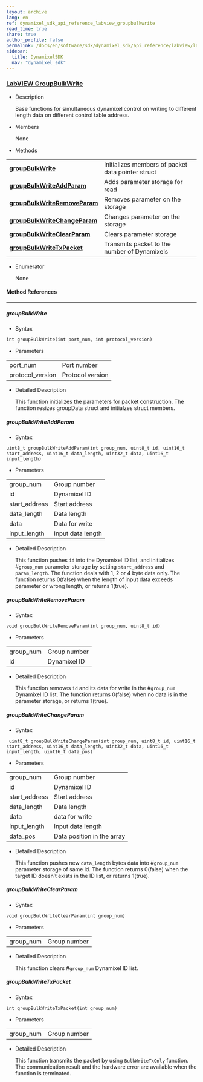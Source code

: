 ```yaml
---
layout: archive
lang: en
ref: dynamixel_sdk_api_reference_labview_groupbulkwrite
read_time: true
share: true
author_profile: false
permalink: /docs/en/software/sdk/dynamixel_sdk/api_reference/labview/labview_groupbulkwrite
sidebar:
  title: DynamixelSDK
  nav: "dynamixel_sdk"
---
```


<div style="counter-reset: h3 4"></div>
<div style="counter-reset: h2 7"></div>
<div style="counter-reset: h1 5"></div>

### [LabVIEW GroupBulkWrite](#labview-groupbulkwrite)

- Description

  Base functions for simultaneous dynamixel control on writing to different length data on different control table address.

- Members

  None


- Methods

| | |
| ------------- | ------------- |
|**[groupBulkWrite](#groupbulkwrite)**	|Initializes members of packet data pointer struct|
|**[groupBulkWriteAddParam](#groupbulkwriteaddparam)**	|Adds parameter storage for read |
|**[groupBulkWriteRemoveParam](#groupbulkwriteremoveparam)**	|Removes parameter on the storage |
|**[groupBulkWriteChangeParam](#groupbulkwritechangeparam)**	|Changes parameter on the storage |
|**[groupBulkWriteClearParam](#groupbulkwriteclearparam)**	|Clears parameter storage|
|**[groupBulkWriteTxPacket](#groupbulkwritetxpacket)**	|Transmits packet to the number of Dynamixels|

- Enumerator

  None

#### Method References
----------------------------------------------
##### groupBulkWrite
- Syntax
``` Labview
int groupBulkWrite(int port_num, int protocol_version)
```
- Parameters

| | |
| ------------- | ------------- |
|port_num	|Port number|
|protocol_version	|Protocol version|

- Detailed Description

   This function initializes the parameters for packet construction. The function resizes groupData struct and initialzes struct members.

##### groupBulkWriteAddParam
- Syntax
``` Labview
uint8_t groupBulkWriteAddParam(int group_num, uint8_t id, uint16_t start_address, uint16_t data_length, uint32_t data, uint16_t input_length)
```
- Parameters

| | |
| ------------- | ------------- |
|group_num | Group number|
|id	|Dynamixel ID|
|start_address	|Start address|
|data_length	|Data length|
|data	|Data for write|
|input_length	|Input data length|

- Detailed Description

    This function pushes `id` into the Dynamixel ID list, and initializes #`group_num` parameter storage by setting `start_address` and `param_length`. The function deals with 1, 2 or 4 byte data only. The function returns 0(false) when the length of input data exceeds parameter or wrong length, or returns 1(true).   


##### groupBulkWriteRemoveParam
- Syntax
``` Labview
void groupBulkWriteRemoveParam(int group_num, uint8_t id)
```
- Parameters

| | |
| ------------- | ------------- |
|group_num | Group number|
|id|	Dynamixel ID|

- Detailed Description

   This function removes `id` and its data for write in the #`group_num` Dynamixel ID list. The function returns 0(false) when no data is in the parameter storage, or returns 1(true).


##### groupBulkWriteChangeParam
- Syntax
``` Labview
 uint8_t groupBulkWriteChangeParam(int group_num, uint8_t id, uint16_t start_address, uint16_t data_length, uint32_t data, uint16_t input_length, uint16_t data_pos)
```
- Parameters

| | |
| ------------- | ------------- |
|group_num | Group number|
|id	|Dynamixel ID|
|start_address	|Start address|
|data_length	|Data length|
|data	|data for write|
|input_length	|Input data length|
|data_pos	|Data position in the array|

- Detailed Description

   This function pushes new `data_length` bytes data into #`group_num` parameter storage of same id. The function returns 0(false) when the target ID doesn’t exists in the ID list, or returns 1(true).

##### groupBulkWriteClearParam
- Syntax
``` Labview
void groupBulkWriteClearParam(int group_num)
```
- Parameters

| | |
| ------------- | ------------- |
|group_num | Group number|

- Detailed Description

   This function clears #`group_num` Dynamixel ID list.


##### groupBulkWriteTxPacket
- Syntax
``` Labview
int groupBulkWriteTxPacket(int group_num)
```
- Parameters

| | |
| ------------- | ------------- |
|group_num | Group number|

- Detailed Description

   This function transmits the packet by using `BulkWriteTxOnly` function. The communication result and the hardware error are available when the function is terminated.
